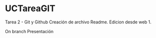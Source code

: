 # UCTareaGIT
Tarea 2 - Git y Github
Creación de archivo Readme.
Edicion desde web 1.


On branch Presentación
